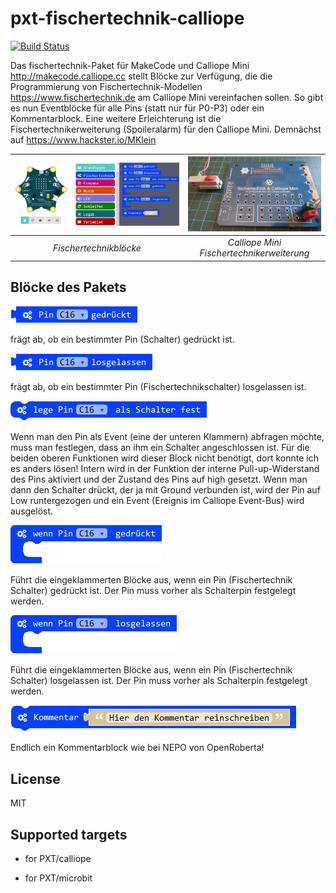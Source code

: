 # pxt-fischertechnik-calliope
[![Build Status](https://travis-ci.org/MKleinSB/pxt-fischertechnik-calliope.svg?branch=master)](https://travis-ci.org/MKleinSB/pxt-fischertechnik-calliope)

Das fischertechnik-Paket für MakeCode und Calliope Mini http://makecode.calliope.cc stellt Blöcke zur Verfügung, die die Programmierung von Fischertechnik-Modellen https://www.fischertechnik.de am Calliope Mini vereinfachen sollen. So gibt es nun Eventblöcke für alle Pins (statt nur für P0-P3) oder ein Kommentarblock.
Eine weitere Erleichterung ist die Fischertechnikerweiterung (Spoileralarm) für den Calliope Mini. Demnächst auf https://www.hackster.io/MKlein


| ![Fischertechnik Blöcke](https://github.com/MKleinSB/pxt-fischertechnik-calliope/blob/master/pics/ft0.png "Fischertechnik Blöcke") | ![Erweiterung](https://github.com/MKleinSB/pxt-fischertechnik-calliope/blob/master/pics/ft00.png "Erweiterung") |
| :----------------------------------------------------------------------------------------------: | :----------------------------------------------------------------------------------------------------: |
|                                            _Fischertechnikblöcke_                                            |                                   _Calliope Mini Fischertechnikerweiterung_                                   |

## Blöcke des Pakets

![Pin C16 gedrückt](https://github.com/MKleinSB/pxt-fischertechnik-calliope/blob/master/pics/ft1.png) 

frägt ab, ob ein bestimmter Pin (Schalter) gedrückt ist.

![Pin C16 losgelassen](https://github.com/MKleinSB/pxt-fischertechnik-calliope/blob/master/pics/ft3.png) 

frägt ab, ob ein bestimmter Pin (Fischertechnikschalter) losgelassen ist.

![lege Pin C16 als Schalter fest](https://github.com/MKleinSB/pxt-fischertechnik-calliope/blob/master/pics/ft5.png) 

Wenn man den Pin als Event (eine der unteren Klammern) abfragen möchte, muss man festlegen, dass an ihm ein Schalter angeschlossen ist. Für die beiden oberen Funktionen wird dieser Block nicht benötigt, dort konnte ich es anders lösen!
Intern wird in der Funktion der interne Pull-up-Widerstand des Pins aktiviert und der Zustand des Pins auf high gesetzt. Wenn man dann den Schalter drückt, der ja mit Ground verbunden ist, wird der Pin auf Low runtergezogen und ein Event (Ereignis im Calliope Event-Bus) wird ausgelöst.

![Wenn Pin C16 gedrückt](https://github.com/MKleinSB/pxt-fischertechnik-calliope/blob/master/pics/ft2.png) 

Führt die eingeklammerten Blöcke aus, wenn ein Pin (Fischertechnik Schalter) gedrückt ist. Der Pin muss vorher als Schalterpin festgelegt werden.

![Wenn Pin C16 losgelassen](https://github.com/MKleinSB/pxt-fischertechnik-calliope/blob/master/pics/ft4.png) 

Führt die eingeklammerten Blöcke aus, wenn ein Pin (Fischertechnik Schalter) losgelassen ist. Der Pin muss vorher als Schalterpin festgelegt werden.

![Kommentar](https://github.com/MKleinSB/pxt-fischertechnik-calliope/blob/master/pics/ft6.png) 

Endlich ein Kommentarblock wie bei NEPO von OpenRoberta!

## License

MIT

## Supported targets

* for PXT/calliope

* for PXT/microbit
